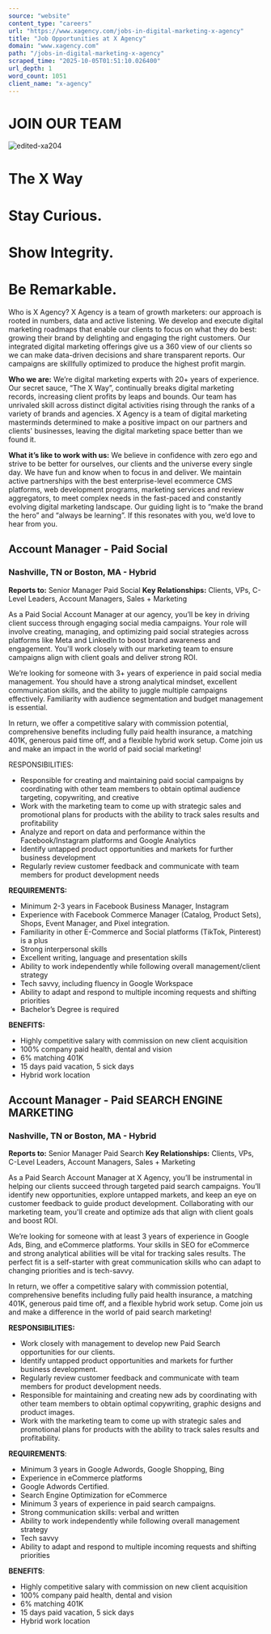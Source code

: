 ```yaml
---
source: "website"
content_type: "careers"
url: "https://www.xagency.com/jobs-in-digital-marketing-x-agency"
title: "Job Opportunities at X Agency"
domain: "www.xagency.com"
path: "/jobs-in-digital-marketing-x-agency"
scraped_time: "2025-10-05T01:51:10.026400"
url_depth: 1
word_count: 1051
client_name: "x-agency"
---
```


# JOIN OUR TEAM

![edited-xa204](https://www.xagency.com/hubfs/edited-xa204.jpg "edited-xa204")

# The X Way

# Stay Curious.

# Show Integrity.

# Be Remarkable.

Who is X Agency? X Agency is a team of growth marketers: our approach is rooted in numbers, data and active listening. We develop and execute digital marketing roadmaps that enable our clients to focus on what they do best: growing their brand by delighting and engaging the right customers. Our integrated digital marketing offerings give us a 360 view of our clients so we can make data-driven decisions and share transparent reports. Our campaigns are skillfully optimized to produce the highest profit margin.

**Who we are:** We’re digital marketing experts with 20+ years of experience. Our secret sauce, “The X Way”, continually breaks digital marketing records, increasing client profits by leaps and bounds. Our team has unrivaled skill across distinct digital activities rising through the ranks of a variety of brands and agencies. X Agency is a team of digital marketing masterminds determined to make a positive impact on our partners and clients' businesses, leaving the digital marketing space better than we found it.

**What it’s like to work with us:** We believe in confidence with zero ego and strive to be better for ourselves, our clients and the universe every single day. We have fun and know when to focus in and deliver. We maintain active partnerships with the best enterprise-level ecommerce CMS platforms, web development programs, marketing services and review aggregators, to meet complex needs in the fast-paced and constantly evolving digital marketing landscape. Our guiding light is to “make the brand the hero” and “always be learning”. If this resonates with you, we’d love to hear from you.

## Account Manager - Paid Social

### Nashville, TN or Boston, MA - Hybrid

**Reports to:** Senior Manager Paid Social  **Key Relationships:** Clients, VPs, C-Level Leaders, Account Managers, Sales + Marketing

As a Paid Social Account Manager at our agency, you’ll be key in driving client success through engaging social media campaigns. Your role will involve creating, managing, and optimizing paid social strategies across platforms like Meta and LinkedIn to boost brand awareness and engagement. You'll work closely with our marketing team to ensure campaigns align with client goals and deliver strong ROI.

We’re looking for someone with 3+ years of experience in paid social media management. You should have a strong analytical mindset, excellent communication skills, and the ability to juggle multiple campaigns effectively. Familiarity with audience segmentation and budget management is essential.

In return, we offer a competitive salary with commission potential, comprehensive benefits including fully paid health insurance, a matching 401K, generous paid time off, and a flexible hybrid work setup. Come join us and make an impact in the world of paid social marketing!

RESPONSIBILITIES:

*   Responsible for creating and maintaining paid social campaigns by coordinating with other team members to obtain optimal audience targeting, copywriting, and creative
*   Work with the marketing team to come up with strategic sales and promotional plans for products with the ability to track sales results and profitability
*   Analyze and report on data and performance within the Facebook/Instagram platforms and Google Analytics
*   Identify untapped product opportunities and markets for further business development
*   Regularly review customer feedback and communicate with team members for product development needs

**REQUIREMENTS:**

*   Minimum 2-3 years in Facebook Business Manager, Instagram
*   Experience with Facebook Commerce Manager (Catalog, Product Sets), Shops, Event Manager, and Pixel integration.
*   Familiarity in other E-Commerce and Social platforms (TikTok, Pinterest) is a plus
*   Strong interpersonal skills
*   Excellent writing, language and presentation skills
*   Ability to work independently while following overall management/client strategy
*   Tech savvy, including fluency in Google Workspace
*   Ability to adapt and respond to multiple incoming requests and shifting priorities
*   Bachelor’s Degree is required

**BENEFITS:**

*   Highly competitive salary with commission on new client acquisition
*   100% company paid health, dental and vision
*   6% matching 401K
*   15 days paid vacation, 5 sick days
*   Hybrid work location

## Account Manager - Paid SEARCH ENGINE MARKETING

### Nashville, TN or Boston, MA - Hybrid

**Reports to:** Senior Manager Paid Search  **Key Relationships:** Clients, VPs, C-Level Leaders, Account Managers, Sales + Marketing

As a Paid Search Account Manager at X Agency, you’ll be instrumental in helping our clients succeed through targeted paid search campaigns. You’ll identify new opportunities, explore untapped markets, and keep an eye on customer feedback to guide product development. Collaborating with our marketing team, you'll create and optimize ads that align with client goals and boost ROI.

We’re looking for someone with at least 3 years of experience in Google Ads, Bing, and eCommerce platforms. Your skills in SEO for eCommerce and strong analytical abilities will be vital for tracking sales results. The perfect fit is a self-starter with great communication skills who can adapt to changing priorities and is tech-savvy.

In return, we offer a competitive salary with commission potential, comprehensive benefits including fully paid health insurance, a matching 401K, generous paid time off, and a flexible hybrid work setup. Come join us and make a difference in the world of paid search marketing!

**RESPONSIBILITIES:**

*   Work closely with management to develop new Paid Search opportunities for our clients.
*   Identify untapped product opportunities and markets for further business development.
*   Regularly review customer feedback and communicate with team members for product development needs.
*   Responsible for maintaining and creating new ads by coordinating with other team members to obtain optimal copywriting, graphic designs and product images.
*   Work with the marketing team to come up with strategic sales and promotional plans for products with the ability to track sales results and profitability.

**REQUIREMENTS**:

*   Minimum 3 years in Google Adwords, Google Shopping, Bing
*   Experience in eCommerce platforms 
*   Google Adwords Certified.
*   Search Engine Optimization for eCommerce
*   Minimum 3 years of experience in paid search campaigns.
*   Strong communication skills: verbal and written
*   Ability to work independently while following overall management strategy
*   Tech savvy
*   Ability to adapt and respond to multiple incoming requests and shifting priorities

**BENEFITS**:

*   Highly competitive salary with commission on new client acquisition
*   100% company paid health, dental and vision
*   6% matching 401K
*   15 days paid vacation, 5 sick days
*   Hybrid work location